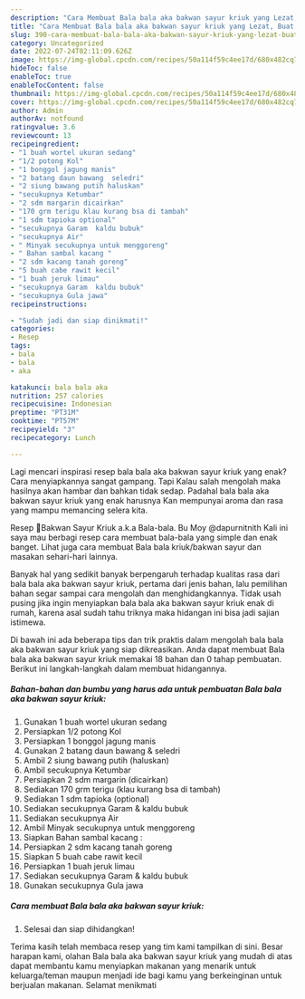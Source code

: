 ```yaml
---
description: "Cara Membuat Bala bala aka bakwan sayur kriuk yang Lezat, Buat Buka Puasa Bisa Manjain Lidah"
title: "Cara Membuat Bala bala aka bakwan sayur kriuk yang Lezat, Buat Buka Puasa Bisa Manjain Lidah"
slug: 390-cara-membuat-bala-bala-aka-bakwan-sayur-kriuk-yang-lezat-buat-buka-puasa-bisa-manjain-lidah
category: Uncategorized
date: 2022-07-24T02:11:09.626Z
image: https://img-global.cpcdn.com/recipes/50a114f59c4ee17d/680x482cq70/bala-bala-aka-bakwan-sayur-kriuk-foto-resep-utama.jpg
hideToc: false
enableToc: true
enableTocContent: false
thumbnail: https://img-global.cpcdn.com/recipes/50a114f59c4ee17d/680x482cq70/bala-bala-aka-bakwan-sayur-kriuk-foto-resep-utama.jpg
cover: https://img-global.cpcdn.com/recipes/50a114f59c4ee17d/680x482cq70/bala-bala-aka-bakwan-sayur-kriuk-foto-resep-utama.jpg
author: Admin
authorAv: notfound
ratingvalue: 3.6
reviewcount: 13
recipeingredient:
- "1 buah wortel ukuran sedang"
- "1/2 potong Kol"
- "1 bonggol jagung manis"
- "2 batang daun bawang  seledri"
- "2 siung bawang putih haluskan"
- "secukupnya Ketumbar"
- "2 sdm margarin dicairkan"
- "170 grm terigu klau kurang bsa di tambah"
- "1 sdm tapioka optional"
- "secukupnya Garam  kaldu bubuk"
- "secukupnya Air"
- " Minyak secukupnya untuk menggoreng"
- " Bahan sambal kacang "
- "2 sdm kacang tanah goreng"
- "5 buah cabe rawit kecil"
- "1 buah jeruk limau"
- "secukupnya Garam  kaldu bubuk"
- "secukupnya Gula jawa"
recipeinstructions:

- "Sudah jadi dan siap dinikmati!"
categories:
- Resep
tags:
- bala
- bala
- aka

katakunci: bala bala aka 
nutrition: 257 calories
recipecuisine: Indonesian
preptime: "PT31M"
cooktime: "PT57M"
recipeyield: "3"
recipecategory: Lunch

---
```



Lagi mencari inspirasi resep bala bala aka bakwan sayur kriuk yang enak? Cara menyiapkannya sangat gampang. Tapi Kalau salah mengolah maka hasilnya akan hambar dan bahkan tidak sedap. Padahal bala bala aka bakwan sayur kriuk yang enak harusnya Kan mempunyai aroma dan rasa yang mampu memancing selera kita.


Resep 🍥Bakwan Sayur Kriuk a.k.a Bala-bala. Bu Moy @dapurnitnith Kali ini saya mau berbagi resep cara membuat bala-bala yang simple dan enak banget. Lihat juga cara membuat Bala bala kriuk/bakwan sayur dan masakan sehari-hari lainnya.

Banyak hal yang sedikit banyak berpengaruh terhadap kualitas rasa dari bala bala aka bakwan sayur kriuk, pertama dari jenis bahan, lalu pemilihan bahan segar sampai cara mengolah dan menghidangkannya. Tidak usah pusing jika ingin menyiapkan bala bala aka bakwan sayur kriuk enak di rumah, karena asal sudah tahu triknya maka hidangan ini bisa jadi sajian istimewa.


Di bawah ini ada beberapa tips dan trik praktis dalam mengolah bala bala aka bakwan sayur kriuk yang siap dikreasikan. Anda dapat membuat Bala bala aka bakwan sayur kriuk memakai 18 bahan dan 0 tahap pembuatan. Berikut ini langkah-langkah dalam membuat hidangannya.

<!--inarticleads1-->

##### Bahan-bahan dan bumbu yang harus ada untuk pembuatan Bala bala aka bakwan sayur kriuk:

1. Gunakan 1 buah wortel ukuran sedang
1. Persiapkan 1/2 potong Kol
1. Persiapkan 1 bonggol jagung manis
1. Gunakan 2 batang daun bawang &amp; seledri
1. Ambil 2 siung bawang putih (haluskan)
1. Ambil secukupnya Ketumbar
1. Persiapkan 2 sdm margarin (dicairkan)
1. Sediakan 170 grm terigu (klau kurang bsa di tambah)
1. Sediakan 1 sdm tapioka (optional)
1. Sediakan secukupnya Garam &amp; kaldu bubuk
1. Sediakan secukupnya Air
1. Ambil  Minyak secukupnya untuk menggoreng
1. Siapkan  Bahan sambal kacang :
1. Persiapkan 2 sdm kacang tanah goreng
1. Siapkan 5 buah cabe rawit kecil
1. Persiapkan 1 buah jeruk limau
1. Sediakan secukupnya Garam &amp; kaldu bubuk
1. Gunakan secukupnya Gula jawa




<!--inarticleads2-->

##### Cara membuat Bala bala aka bakwan sayur kriuk:


1. Selesai dan siap dihidangkan!



Terima kasih telah membaca resep yang tim kami tampilkan di sini. Besar harapan kami, olahan Bala bala aka bakwan sayur kriuk yang mudah di atas dapat membantu kamu menyiapkan makanan yang menarik untuk keluarga/teman maupun menjadi ide bagi kamu yang berkeinginan untuk berjualan makanan. Selamat menikmati
